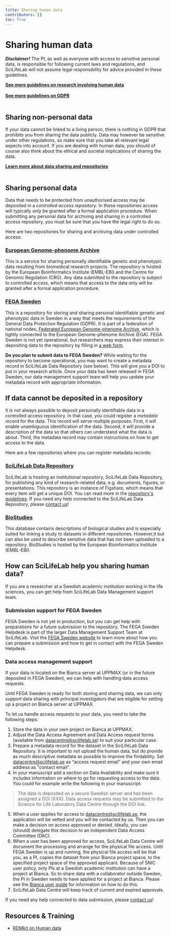 ```yaml
---
title: Sharing human data
contributors: []
toc: True
---
```


# Sharing human data

<div class="alert alert-warning" role="alert">
  <B><I>Disclaimer!</I></B> The PI, as well as everyone with access to sensitive personal data, is responsible for following current laws and regulations, and SciLifeLab will not assume legal responsibility for advice provided in these guidelines.
</div>

<!-- Generella riktlinjer för publicering av human data. Vilka olika nivåer finns.  
The recommendations on publishing human data varies depending on the nature of the human data in question. The principle "As open as possible, as closed as necessary" is of great importance when it comes to publishing human data. -->


<a href="/topics/research-involving-human-data"><b>See more guidelines on research involving human data <i class="bi bi-arrow-right-square-fill"></i></b></a>
<br/><br/>
<a href="/topics/gdpr-legal-reference"><b>See more guidelines on GDPR <i class="bi bi-arrow-right-square-fill"></i></b></a>
<br/><br/>

## Sharing non-personal data

If your data cannot be linked to a living person, there is nothing in GDPR that prohibits you from sharing the data publicly. Data may however be sensitive under other regulations, so make sure that you take all relevant legal aspects into account. If you are dealing with human data, you should of course also think about the ethical and societal implications of sharing the data.

<!--There are many repositories for sharing human-related data publicly. Here are a few examples:

European Nucleotide Archive (ENA)
: The [European Nucleotide Archive](https://www.ebi.ac.uk/ena/browser/home) is a public repository for nucleotide sequences hosted by the European Bioinformatics Institute (EMBL-EBI).

ArrayExpress
: [ArrayExpress](https://www.ebi.ac.uk/biostudies/arrayexpress) is a repository for functional genomics data hosted by the European Bioinformatics Institute (EMBL-EBI).

SciLifeLab Data Repository
: The [SciLifeLab Data Repository](https://figshare.scilifelab.se) is a an institutional repository hosted by SciLifeLab for depositing and describing data related to life science research. It is particularily useful for sharing files that are not suited for discipline-specific repositories. -->

<a href="/data-life-cycle/share/"><b>Learn more about data sharing and repositories <i class="bi bi-arrow-right-square-fill"></i></b></a>
<br/><br/>


## Sharing personal data

Data that needs to be protected from unauthorised access may be deposited in a *controlled access repository*. In these repositories access will typically only be granted after a formal application procedure. When submitting any personal data for archiving and sharing in a controlled access repository, you must be sure that you have the legal right to do so.

Here are two repositories for sharing and archiving data under controlled access:

### [European Genome-phenome Archive](https://ega-archive.org)
This is a service for sharing personally identifiable genetic and phenotypic data resulting from biomedical research projects. The repository is hosted by the European Bioinformatics Institute (EMBL-EBI) and the Centre for Genomic Regulation (CRG). Any data submitted to the repository is subject to controlled access, which means that access to the data only will be granted after a formal application procedure.

### [FEGA Sweden](https://fega.nbis.se/)
This is a repository for storing and sharing personal identifiable genetic and phenotypic data in Sweden in a way that meets the requirements of the General Data Protection Regulation (GDPR). It is part of a federation of national nodes, [Federated European Genome-phenome Archive](https://ega-archive.org/federated), which is tightly connected to the European Genome-phenome Archive (EGA). FEGA Sweden is not yet operational, but researchers may express their interest in depositing data to the repository by filling in [a web form](https://nbis.se/support/supportform/index.php#sdaform).

<div class="alert alert-warning" role="alert">
<b>Do you plan to submit data to FEGA Sweden?</b> While waiting for the repository to become operational, you may want to create a metadata record in SciLifeLab Data Repository (see below). This will give you a DOI to put in your research article. Once your data has been released in FEGA Sweden, our data management support team will help you update your metadata record with appropriate information.
</div>


## If data cannot be deposited in a repository

It is not always possible to deposit personally identifiable data in a controlled access repository. In that case, you could register a *metadata record* for the data. This record will serve multiple purposes: First, it will enable unambiguous identification of the data. Second, it will provide a description of the data so that others can understand what the data is about. Third, the metadata record may contain instructions on how to get access to the data.

Here are a few repositories where you can register metadata records:

### [SciLifeLab Data Repository](https://figshare.scilifelab.se)
SciLifeLab is hosting an institutional repository, SciLifeLab Data Repository, for publishing any kind of research-related data, e.g. documents, figures, or presentations. This repository is an instance of Figshare, which means that every item will get a unique DOI. You can read more in the [repository's guidelines](https://www.scilifelab.se/data/repository). If you need any help connected to the SciLifeLab Data Repository, please [contact us](../../contact/)!

### [BioStudies](https://www.ebi.ac.uk/biostudies/)
This database contains descriptions of biological studies and is especially suited for linking a study to datasets in different repositories. However,it but can also be used to describe sensitive data that has not been uploaded to a repository. BioStudies is hosted by the European Bioinformatics Institute (EMBL-EBI).


## How can SciLifeLab help you sharing human data?

If you are a researcher at a Swedish academic institution working in the life sciences, you can get help from SciLifeLab Data Management support team.


### Submission support for FEGA Sweden

FEGA Sweden is not yet in production, but you can get help with preparations for a future submission to the repository. The FEGA Sweden Helpdesk is part of the larger Data Management Support Team at SciLifeLab. Visit the [FEGA Sweden website](https://fega.nbis.se) to learn more about how you can prepare a submission and how to get in contact with the FEGA Sweden Helpdesk.


### Data access management support

If your data is located on the Bianca server at UPPMAX (or in the future deposited in FEGA Sweden), we can help with handling data access requests.

<div class="alert alert-warning" role="alert">
Until FEGA Sweden is ready for both storing and sharing data, we can only support data sharing with principal investigators that are eligible for setting up a project on Bianca server at UPPMAX.
</div>

To let us handle access requests to your data, you need to take the following steps:

1. Store the data in your own project on Bianca at UPPMAX.
2. Adjust the Data Access Agreement and Data Access request forms (available from [datacentre@scilifelab.se](mailto:datacentre@scilifelab.se)) to suit your particular case.
3. Prepare a metadata record for the dataset in the SciLifeLab Data Repository. It is important to not upload the human data, but do provide as much descriptive metadata as possible to improve the findability. Set [datacentre@scilifelab.se](mailto:datacentre@scilifelab.se) as “access request email” and your own email address as "contact email".
4. In your manuscript add a section on Data Availability and make sure it includes information on where to go for requesting access to the data. You could for example write the following in your manuscript:
> The data is deposited on a secure Swedish server and has been assigned a DOI (XXX). Data access requests may be submitted to the Science for Life Laboratory Data Centre through the DOI link.
5. When a user applies for access to [datacentre@scilifelab.se](mailto:datacentre@scilifelab.se), the application will be vetted and you will be contacted by us. Then you can make a decision on access approved or denied. Ideally, you can (should) delegate this decision to an independent Data Access Committee (DAC).
6. When a user has been approved for access, SciLifeLab Data Centre will document the processing and arrange for the physical file access. Until FEGA Sweden is up and running, the physical file access will be that you, as a PI, copies the dataset from your Bianca project space, to the specified project space of the approved applicant. Because of SNIC user policy, only PIs at a Swedish academic institution can have a project at Bianca. So to share data with a collaborator outside Sweden, the PI in Sweden needs to have applied for a project at Bianca. Please see the [Bianca user guide](https://www.uppmax.uu.se/support/user-guides/bianca-user-guide/) for information on how to do this.
7. SciLifeLab Data Centre will keep track of current and expired approvals.

If you need any help connected to data submission, please [contact us](../../contact/)!

## Resources & Training

* [RDMkit on Human data](https://rdmkit.elixir-europe.org/human_data)
